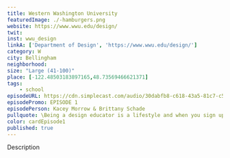 ```yaml
---
title: Western Washington University
featuredImage: ./-hamburgers.png
website: https://www.wwu.edu/design/
twit: 
inst: wwu_design
linkA: ['Department of Design', 'https://www.wwu.edu/design/']
category: W
city: Bellingham
neighborhood:
size: "Large (41-100)"
place: [-122.48503183897165,48.73569466621371]
tags:
    - school
episodeURL: https://cdn.simplecast.com/audio/30dabfb8-c618-43a5-81c7-c5c83750983a/episodes/be27c0b6-9a80-4c2c-a30e-95a4c514929e/audio/c611b2e1-d4ec-4a10-b316-99e50205e26a/default_tc.mp3
episodePromo: EPISODE 1
episodePerson: Kacey Morrow & Brittany Schade
pullquote: \Being a design educator is a lifestyle and when you sign up for academia there's an expectation that you need to be there for the people around you and the students.\
color: cardEpisode1
published: true
---
```


Description
